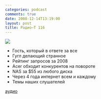 ```yaml
---
categories: podcast
comments: true
date: 2008-12-14T13:19:00
layout: post
title: Радио–Т 116
---
```


![](https://radio-t.com/images/radio-t/rt116.png)






- Гость, который в ответе за все
- Гугл делающий странное
- Рейтинг запросов за 2008
- Acer обходит конкурентов на повороте
- NAS за $55 из любого диска
- Через 4 года интернет всем и каждому
- Темы наших слушателей

[аудио](http://cdn.radio-t.com/rt_podcast116.mp3)
<audio src="http://cdn.radio-t.com/rt_podcast116.mp3" preload="none"></audio>

